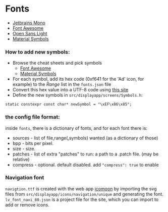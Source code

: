 # Fonts

* [Jetbrains Mono](https://www.jetbrains.com/lp/mono/)
* [Font Awesome](https://fontawesome.com/v5/cheatsheet/free/solid)
* [Open Sans Light](https://fonts.google.com/specimen/Open+Sans)
* [Material Symbols](https://fonts.google.com/icons)

### How to add new symbols:

* Browse the cheat sheets and pick symbols
  * [Font Awesome](https://fontawesome.com/v5/cheatsheet/free/solid)
  * [Material Symbols](https://fonts.google.com/icons)
* For each symbol, add its hex code (0xf641 for the 'Ad' icon, for example) to the *Range* list in the `fonts.json` file
* Convert this hex value into a UTF-8 code
  using [this site](http://www.ltg.ed.ac.uk/~richard/utf-8.cgi?input=f185&mode=hex)
* Define the new symbols in `src/displayapp/screens/Symbols.h`:

```
static constexpr const char* newSymbol = "\xEF\x86\x85";
```

### the config file format:

inside `fonts`, there is a dictionary of fonts,
and for each font there is:
* sources - list of file,range(,symbols) wanted (as a dictionary of those)
* bpp - bits per pixel.
* size - size.
* patches - list of extra "patches" to run: a path to a .patch file. (may be relative)
* compress - optional. default disabled. add `"compress": true` to enable

### Navigation font

`navigtion.ttf` is created with the web app [icomoon](https://icomoon.io/app) by importing the svg files from `src/displayapp/icons/navigation/unique` and generating the font. `lv_font_navi_80.json` is a project file for the site, which you can import to add or remove icons.

